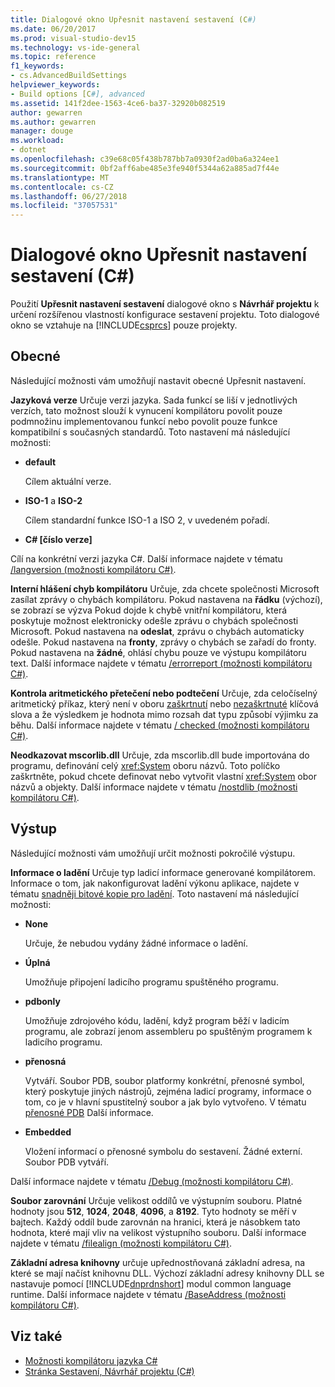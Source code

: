 ```yaml
---
title: Dialogové okno Upřesnit nastavení sestavení (C#)
ms.date: 06/20/2017
ms.prod: visual-studio-dev15
ms.technology: vs-ide-general
ms.topic: reference
f1_keywords:
- cs.AdvancedBuildSettings
helpviewer_keywords:
- Build options [C#], advanced
ms.assetid: 141f2dee-1563-4ce6-ba37-32920b082519
author: gewarren
ms.author: gewarren
manager: douge
ms.workload:
- dotnet
ms.openlocfilehash: c39e68c05f438b787bb7a0930f2ad0ba6a324ee1
ms.sourcegitcommit: 0bf2aff6abe485e3fe940f5344a62a885ad7f44e
ms.translationtype: MT
ms.contentlocale: cs-CZ
ms.lasthandoff: 06/27/2018
ms.locfileid: "37057531"
---
```

# <a name="advanced-build-settings-dialog-box-c"></a>Dialogové okno Upřesnit nastavení sestavení (C#)

Použití **Upřesnit nastavení sestavení** dialogové okno s **Návrhář projektu** k určení rozšířenou vlastností konfigurace sestavení projektu. Toto dialogové okno se vztahuje na [!INCLUDE[csprcs](../../data-tools/includes/csprcs_md.md)] pouze projekty.

## <a name="general"></a>Obecné

 Následující možnosti vám umožňují nastavit obecné Upřesnit nastavení.

 **Jazyková verze** Určuje verzi jazyka. Sada funkcí se liší v jednotlivých verzích, tato možnost slouží k vynucení kompilátoru povolit pouze podmnožinu implementovanou funkcí nebo povolit pouze funkce kompatibilní s současných standardů. Toto nastavení má následující možnosti:

 - **default**

   Cílem aktuální verze.

- **ISO-1** a **ISO-2**

  Cílem standardní funkce ISO-1 a ISO 2, v uvedeném pořadí.

- **C# [číslo verze]**

 Cílí na konkrétní verzi jazyka C#. Další informace najdete v tématu [/langversion (možnosti kompilátoru C#)](/dotnet/csharp/language-reference/compiler-options/langversion-compiler-option).


 **Interní hlášení chyb kompilátoru** Určuje, zda chcete společnosti Microsoft zasílat zprávy o chybách kompilátoru. Pokud nastavena na **řádku** (výchozí), se zobrazí se výzva Pokud dojde k chybě vnitřní kompilátoru, která poskytuje možnost elektronicky odešle zprávu o chybách společnosti Microsoft. Pokud nastavena na **odeslat**, zprávu o chybách automaticky odešle. Pokud nastavena na **fronty**, zprávy o chybách se zařadí do fronty. Pokud nastavena na **žádné**, ohlásí chybu pouze ve výstupu kompilátoru text. Další informace najdete v tématu [/errorreport (možnosti kompilátoru C#)](/dotnet/csharp/language-reference/compiler-options/errorreport-compiler-option).

 **Kontrola aritmetického přetečení nebo podtečení** Určuje, zda celočíselný aritmetický příkaz, který není v oboru [zaškrtnutí](/dotnet/csharp/language-reference/keywords/checked) nebo [nezaškrtnuté](/dotnet/csharp/language-reference/keywords/unchecked) klíčová slova a že výsledkem je hodnota mimo rozsah dat typu způsobí výjimku za běhu. Další informace najdete v tématu [/ checked (možnosti kompilátoru C#)](/dotnet/csharp/language-reference/compiler-options/checked-compiler-option).

 **Neodkazovat mscorlib.dll** Určuje, zda mscorlib.dll bude importována do programu, definování celý <xref:System> oboru názvů. Toto políčko zaškrtněte, pokud chcete definovat nebo vytvořit vlastní <xref:System> obor názvů a objekty. Další informace najdete v tématu [/nostdlib (možnosti kompilátoru C#)](/dotnet/csharp/language-reference/compiler-options/nostdlib-compiler-option).

## <a name="output"></a>Výstup

 Následující možnosti vám umožňují určit možnosti pokročilé výstupu.

 **Informace o ladění** Určuje typ ladicí informace generované kompilátorem. Informace o tom, jak nakonfigurovat ladění výkonu aplikace, najdete v tématu [snadněji bitové kopie pro ladění](/dotnet/framework/debug-trace-profile/making-an-image-easier-to-debug). Toto nastavení má následující možnosti:

- **None**

  Určuje, že nebudou vydány žádné informace o ladění.

- **Úplná**

  Umožňuje připojení ladicího programu spuštěného programu.

- **pdbonly**

  Umožňuje zdrojového kódu, ladění, když program běží v ladicím programu, ale zobrazí jenom assembleru po spuštěným programem k ladicího programu.
- **přenosná**

  Vytváří. Soubor PDB, soubor platformy konkrétní, přenosné symbol, který poskytuje jiných nástrojů, zejména ladicí programy, informace o tom, co je v hlavní spustitelný soubor a jak bylo vytvořeno. V tématu [přenosné PDB](https://github.com/dotnet/core/blob/master/Documentation/diagnostics/portable_pdb.md) Další informace.

- **Embedded**

  Vložení informací o přenosné symbolu do sestavení. Žádné externí. Soubor PDB vytváří.

Další informace najdete v tématu [/Debug (možnosti kompilátoru C#)](/dotnet/csharp/language-reference/compiler-options/debug-compiler-option).

**Soubor zarovnání** Určuje velikost oddílů ve výstupním souboru. Platné hodnoty jsou **512**, **1024**, **2048**, **4096**, a **8192**. Tyto hodnoty se měří v bajtech. Každý oddíl bude zarovnán na hranici, která je násobkem tato hodnota, které mají vliv na velikost výstupního souboru. Další informace najdete v tématu [/filealign (možnosti kompilátoru C#)](/dotnet/csharp/language-reference/compiler-options/filealign-compiler-option).

**Základní adresa knihovny** určuje upřednostňovaná základní adresa, na které se mají načíst knihovnu DLL. Výchozí základní adresy knihovny DLL se nastavuje pomocí [!INCLUDE[dnprdnshort](../../code-quality/includes/dnprdnshort_md.md)] modul common language runtime. Další informace najdete v tématu [/BaseAddress (možnosti kompilátoru C#)](/dotnet/csharp/language-reference/compiler-options/baseaddress-compiler-option).

## <a name="see-also"></a>Viz také

- [Možnosti kompilátoru jazyka C#](/dotnet/csharp/language-reference/compiler-options/index)
- [Stránka Sestavení, Návrhář projektu (C#)](../../ide/reference/build-page-project-designer-csharp.md)
